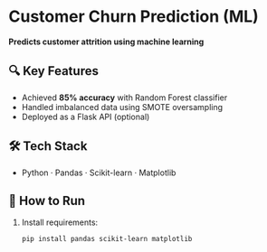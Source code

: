 # Customer Churn Prediction (ML)

**Predicts customer attrition using machine learning**  

## 🔍 Key Features  
- Achieved **85% accuracy** with Random Forest classifier  
- Handled imbalanced data using SMOTE oversampling  
- Deployed as a Flask API (optional)  

## 🛠️ Tech Stack  
- Python · Pandas · Scikit-learn · Matplotlib  

## 🚀 How to Run  
1. Install requirements:  
   ```bash
   pip install pandas scikit-learn matplotlib
